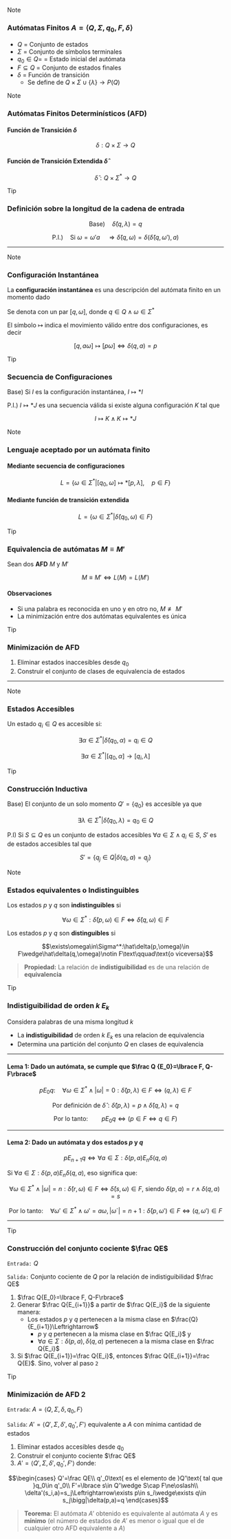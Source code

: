 > [!NOTE]
>
> ### Autómatas Finitos $A=\langle Q,\Sigma,q_0,F,\delta\rangle$
>
> - $Q$ = Conjunto de estados
> - $\Sigma$ = Conjunto de símbolos terminales
> - $q_0\in Q$= = Estado inicial del autómata
> - $F\subseteq Q$ = Conjunto de estados finales
> - $\delta$ = Función de transición
>   - Se define de $Q\times\Sigma\cup\lbrace\lambda\rbrace\rightarrow P(Q)$

> [!NOTE]
>
> ### Autómatas Finitos Determinísticos (AFD)
>
> #### Función de Transición $\delta$
>
> $$\delta: Q\times\Sigma\rightarrow Q$$
>
> #### Función de Transición Extendida $\hat\delta$
>
> $$\hat\delta: Q\times\Sigma^* \rightarrow Q$$

> [!TIP]
>
> ### Definición sobre la longitud de la cadena de entrada
>
> $$\text{Base)}\quad\hat\delta(q,\lambda)=q$$
>
> $$\text{P.I.)}\quad\text{Si }\omega=\omega'a\quad\Rightarrow\hat\delta(q,\omega)=\delta\bigg(\hat\delta(q,\omega'),a\bigg)$$

---

> [!NOTE]
>
> ### Configuración Instantánea
>
> La **configuración instantánea** es una descripción del autómata finito en un momento dado
>
> Se denota con un par $[q,\omega]$, donde $q\in Q\wedge\omega\in\Sigma^*$
>
> El símbolo $\mapsto$ indica el movimiento válido entre dos configuraciones, es decir
>
> $$[q,a\omega]\mapsto[p\omega]\Leftrightarrow\delta(q,a)=p$$

> [!TIP]
>
> ### Secuencia de Configuraciones
>
> $\text{Base)}$ Si $I$ es la configuración instantánea, $I\mapsto *I$
>
> $\text{P.I.)}$ $I\mapsto *J$ es una secuencia válida si existe alguna configuración $K$ tal que
>
> $$I\mapsto K\wedge K\mapsto *J$$

> [!NOTE]
>
> ### Lenguaje aceptado por un autómata finito
>
> #### Mediante secuencia de configuraciones
>
> $$L=\bigg\lbrace\omega\in\Sigma^* \bigg| [q_0,\omega]\mapsto *[p,\lambda],\quad p\in F\bigg\rbrace$$
>
> #### Mediante función de transición extendida
>
> $$L=\bigg\lbrace\omega\in\Sigma^* \bigg| \hat\delta(q_0,\omega)\in F\bigg\rbrace$$

> [!TIP]
>
> ### Equivalencia de autómatas $M\equiv M'$
>
> Sean dos **AFD** $M$ y $M'$
>
> $$M\equiv M'\Leftrightarrow L(M)=L(M' )$$
>
> #### Observaciones
>
> - Si una palabra es reconocida en uno y en otro no, $M\not\equiv M'$
> - La minimización entre dos autómatas equivalentes es única

> [!TIP]
>
> ### Minimización de AFD
>
> 1. Eliminar estados inaccesibles desde $q_0$
> 2. Construir el conjunto de clases de equivalencia de estados

---

> [!NOTE]
>
> ### Estados Accesibles
>
> Un estado $q_i\in Q$ es accesible si:
>
> $$\exists\alpha\in\Sigma^*\bigg|\hat{\delta}(q_0,\alpha)=q_i\in Q$$
>
> $$\exists\alpha\in\Sigma^*\bigg|[q_0,\alpha]\rightarrow[q_i,\lambda]$$

> [!TIP]
>
> ### Construcción Inductiva
>
> $\text{Base)}$ El conjunto de un solo momento $Q'=\lbrace q_0\rbrace$ es accesible ya que
>
> $$\exists\lambda\in\Sigma^*\bigg|\hat\delta(q_0,\lambda)=q_0\in Q$$
>
> $\text{P.I)}$ Si $S\subseteq Q$ es un conjunto de estados accesibles $\forall a\in\Sigma\wedge q_i\in S$, $S'$ es de estados accesibles tal que
>
> $$S'=\bigg\lbrace q_j\in Q\bigg|\delta(q_i,a)=q_j\bigg\rbrace$$

> [!NOTE]
>
> ### Estados equivalentes o Indistinguibles
>
> Los estados $p$ y $q$ son **indistinguibles** si
>
> $$\forall\omega\in\Sigma^*:\hat\delta(p,\omega)\in F\Leftrightarrow\hat\delta(q,\omega)\in F$$
>
> Los estados $p$ y $q$ son **distinguibles** si
>
> $$\exists\omega\in\Sigma^*:\hat\delta(p,\omega)\in F\wedge\hat\delta(q,\omega)\notin F\text\qquad\text{o viceversa}$$
>
> > **Propiedad:** La relación de **indistiguibilidad** es de una relación de **equivalencia**

> [!TIP]
>
> ### Indistiguibilidad de orden $k$ $E_k$
>
> Considera palabras de una misma longitud $k$
>
> - La **indistiguibilidad** de orden $k$ $E_k$ es una relacion de equivalencia
> - Determina una partición del conjunto $Q$ en clases de equivalencia
>
> ---
>
> #### $\text{Lema 1:}$ Dado un autómata, se cumple que $\frac Q {E_0}=\lbrace F, Q-F\rbrace$
>
> $$pE_0q:\quad\forall\omega\in\Sigma^*\wedge|\omega|=0:\hat\delta(p,\lambda)\in F\Leftrightarrow(q,\lambda)\in F$$
>
> $$\text{Por definición de }\hat\delta:\hat\delta(p,\lambda)=p\wedge\hat\delta(q,\lambda)=q$$
>
> $$\text{Por lo tanto:}\qquad pE_0q\Leftrightarrow\bigg(p\in F\Leftrightarrow q\in F\bigg)$$
>
> ---
>
> #### $\text{Lema 2:}$ Dado un autómata y dos estados $p$ y $q$
>
> $$pE_{n+1}q\Leftrightarrow\forall a\in \Sigma:\delta(p,a)E_n\delta(q,a)$$
>
> Si $\forall a\in\Sigma:\delta(p,a)E_n\delta(q,a)$, eso significa que:
>
> $$\forall\omega\in\Sigma^*\wedge|\omega|=n:\hat\delta(r,\omega)\in F\Leftrightarrow\hat\delta(s,\omega)\in F\text{, siendo }\delta(p,a)=r\wedge\delta(q,a)=s$$
>
> $$\text{Por lo tanto:}\quad\forall\omega'\in\Sigma^*\wedge\omega'=a\omega,|\omega´|=n+1:\hat\delta(p,\omega')\in F\Leftrightarrow(q,\omega')\in F$$

---

> [!TIP]
>
> ### Construcción del conjunto cociente $\frac QE$
>
> `Entrada:` $Q$
>
> `Salida:` Conjunto cociente de $Q$ por la relación de indistiguibilidad $\frac QE$
>
> 1. $\frac Q{E_0}=\lbrace F, Q-F\rbrace$
> 2. Generar $\frac Q{E_{i+1}}$ a partir de $\frac Q{E_i}$ de la siguiente manera:
>       - Los estados $p$ y $q$ pertenecen a la misma clase en $\frac{Q}{E_{i+1}}\Leftrightarrow$
>           - $p$ y $q$ pertenecen a la misma clase en $\frac Q{E_i}$ y
>           - $\forall a\in\Sigma:\delta(p,a),\delta(q,a)$ pertenecen a la misma clase en $\frac Q{E_i}$
> 3. Si $\frac Q{E_{i+1}}=\frac Q{E_i}$, entonces $\frac Q{E_{i+1}}=\frac Q{E}$. Sino, volver al paso `2`

> [!TIP]
>
> ### Minimización de AFD 2
>
> `Entrada`: $A=\langle Q,\Sigma,\delta,q_0,F\rangle$
>
> `Salida`: $A'=\langle Q',\Sigma,\delta',q_0',F'\rangle$ equivalente a $A$ con mínima cantidad de estados
>
> 1. Eliminar estados accesibles desde $q_0$
> 2. Construir el conjunto cociente $\frac QE$
> 3. $A'=\langle Q',\Sigma,\delta',q_0',F'\rangle$ donde:
>
> $$\begin{cases}
Q'=\frac QE\\
q'_0\text{ es el elemento de }Q'\text{ tal que }q_0\in q'_0\\
F'=\lbrace s\in Q'\wedge S\cap F\ne\oslash\\
\delta'(s_i,a)=s_j\Leftrightarrow\exists p\in s_i\wedge\exists q\in s_j\bigg|\delta(p,a)=q
\end{cases}$$
>
> > **Teorema:**
> > El autómata $A'$ obtenido es equivalente al autómata $A$ y es **mínimo** (el número de estados de $A'$ es menor o igual que el de cualquier otro AFD equivalente a $A$)
